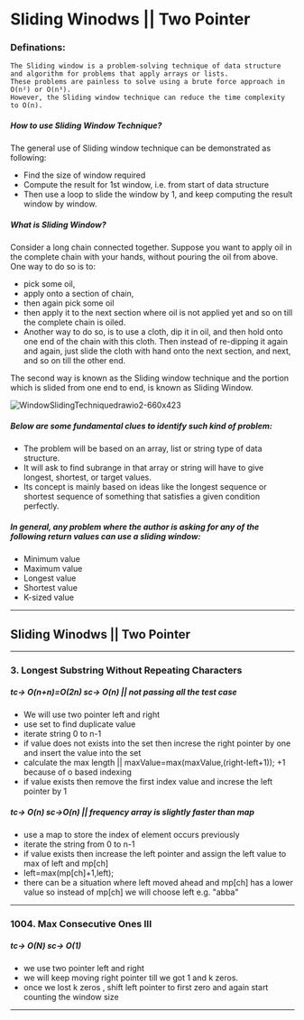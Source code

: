 # Sliding Winodws || Two Pointer
  ### Definations: 
  ````
The Sliding window is a problem-solving technique of data structure and algorithm for problems that apply arrays or lists.
These problems are painless to solve using a brute force approach in O(n²) or O(n³). 
However, the Sliding window technique can reduce the time complexity to O(n).
  ````
##### How to use Sliding Window Technique?

The general use of Sliding window technique can be demonstrated as following:

* Find the size of window required 
* Compute the result for 1st window, i.e. from start of data structure
* Then use a loop to slide the window by 1, and keep computing the result window by window.

##### What is Sliding Window?

Consider a long chain connected together. Suppose you want to apply oil in the complete chain with your hands, without pouring the oil from above.
One way to do so is to: 

* pick some oil, 
* apply onto a section of chain, 
* then again pick some oil
* then apply it to the next section where oil is not applied yet
and so on till the complete chain is oiled.
* Another way to do so, is to use a cloth, dip it in oil, and then hold onto one end of the chain with this cloth. Then instead of re-dipping it again and again, just slide the cloth with hand onto the next section, and next, and so on till the other end.

The second way is known as the Sliding window technique and the portion which is slided from one end to end, is known as Sliding Window.

![WindowSlidingTechniquedrawio2-660x423](https://user-images.githubusercontent.com/52101117/204191168-9f906000-7e76-45fc-a0be-07b745c8bc2e.jpg)

##### Below are some fundamental clues to identify such kind of problem:

* The problem will be based on an array, list or string type of data structure.
* It will ask to find subrange in that array or string will have to give longest, shortest, or target values.
* Its concept is mainly based on ideas like the longest sequence or shortest sequence of something that satisfies a given condition perfectly.

##### In general, any problem where the author is asking for any of the following return values can use a sliding window:

* Minimum value
* Maximum value
* Longest value
* Shortest value
* K-sized value

-----------------------------------------------------------------------------------------------------------------------
## Sliding Winodws || Two Pointer
----------------------------------------------------------------------------------------------------------------------
### 3. Longest Substring Without Repeating Characters
##### tc-> O(n+n)=O(2n) sc-> O(n) || not passing all the test case
* We will use two pointer left and right
* use set to find duplicate value
* iterate string 0 to n-1
* if value does not exists into the set then increse the right pointer by one and insert the value into the set 
* calculate the max length ||  maxValue=max(maxValue,(right-left+1)); +1 because of o based indexing
* if value exists then remove the first index value and increse the left pointer by 1

##### tc-> O(n) sc->O(n) || frequency array is slightly faster than map
* use a map to store the index of element occurs previously 
* iterate the string from 0 to n-1
* if value exists then increase the left pointer and assign the left value to max of left and mp[ch]
* left=max(mp[ch]+1,left);
* there can be a situation where left moved ahead and mp[ch] has a lower value so instead of mp[ch] we will choose left e.g. "abba"
-----------------------------------------------------------------------------------------------------------------------
### 1004. Max Consecutive Ones III
##### tc-> O(N) sc-> O(1) 
* we use two pointer left and right 
* we will keep moving right pointer till we got 1 and k zeros.
* once we lost k zeros , shift left pointer to first zero and again start counting the window size
-------------------------------------------------------------------------------------------------------------
